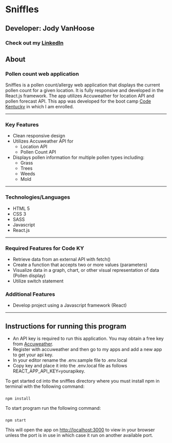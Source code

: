 # Sniffles
## Developer: Jody VanHoose
### Check out my <a href="https://www.linkedin.com/in/jody-vanhoose/" target="_blank">LinkedIn</a>

## About
### Pollen count web application
Sniffles is a pollen count/allergy web application that displays the current pollen count for a given location.   It is fully responsive and developed in the React.js framework. The app utilizes Accuweather for location API and pollen forecast API. This app was developed for the boot camp <a href="http://codekentucky.org/" target="_blank">Code Kentucky</a> in which I am enrolled.
___
### Key Features
* Clean responsive design
* Utilizes Accuweather API for
    * Location API
    * Pollen Count API
* Displays pollen information for multiple pollen types including:
    * Grass
    * Trees
    * Weeds
    * Mold
___
### Technologies/Languages
* HTML 5
* CSS 3
* SASS
* Javascript
* React.js
___
### Required Features for Code KY
* Retrieve data from an external API with fetch()
* Create a function that accepts two or more values (parameters)
* Visualize data in a graph, chart, or other visual representation of data (Pollen display)
* Utilize switch statement

### Additional Features
* Develop project using a Javascript framework (React)


___
## Instructions for running this program
* An API key is required to run this application. You may obtain a free key from <a href="https://developer.accuweather.com/" target="_blank">Accuweather</a>. 
* Register with accuweather and then go to my apps and add a new app to get your api key.
* In your editor rename the .env.sample file to .env.local
* Copy key and place it into the .env.local file as follows REACT_APP_API_KEY=yourapikey.


To get started cd into the sniffles directory where you must install npm in terminal with the following command: 

### 
```
npm install
```
To start program run the following command:

### 
```
npm start
```

This will open the app on [http://localhost:3000](http://localhost:3000) to view in your browser unless the port is in use in which case it run on another available port.



